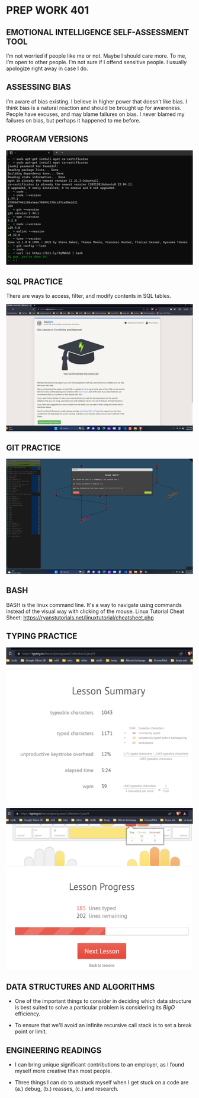 # **PREP WORK 401**

## **EMOTIONAL INTELLIGENCE SELF-ASSESSMENT TOOL**

I’m not worried if people like me or not.  Maybe I should care more. To me, I’m open to other people.  I’m not sure if I offend sensitive people.  I usually apologize right away in case I do. 

## **ASSESSING BIAS**

I’m aware of bias existing.  I believe in higher power that doesn’t like bias.  I think bias is a natural reaction and should be brought up for awareness.  People have excuses, and may blame failures on bias.  I never blamed my failures on bias, but perhaps it happened to me before.   

## **PROGRAM VERSIONS**
![computer versions](/401/img/computer-versions.png)

## **SQL PRACTICE**

There are ways to access, filter, and modify contents in SQL tables.

![SQL practice](/401/img/sql-practice.png)

## **GIT PRACTICE**
![GIT practice](/401/img/git-practice.png)

## **BASH**

BASH is the linux command line.  It's a way to navigate using commands instead of the visual way with clicking of the mouse.  Linux Tutorial Cheat Sheet:  https://ryanstutorials.net/linuxtutorial/cheatsheet.php

## **TYPING PRACTICE**

![Typing Practice 9a](/401/img/typing-09a.png)
![Typing Practice 9b](/401/img/typing-09b.png)

## **DATA STRUCTURES AND ALGORITHMS**

* One of the important things to consider in deciding which data structure is best suited to solve a particular problem is considering its *BigO* efficiency.

* To ensure that we'll avoid an infinite recursive call stack is to set a break point or limit.

## **ENGINEERING READINGS**

* I can bring unique significant contributions to an employer, as I found myself more creative than most people.

* Three things I can do to unstuck myself when I get stuck on a code are (a.) debug, (b.) reasses, (c.) and research.
